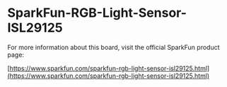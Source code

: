 # SparkFun-RGB-Light-Sensor-ISL29125


For more information about this board, visit the official SparkFun product page:

[https://www.sparkfun.com/sparkfun-rgb-light-sensor-isl29125.html](https://www.sparkfun.com/sparkfun-rgb-light-sensor-isl29125.html)